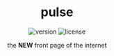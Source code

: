<h1 align="center" style="border-bottom: none">
  pulse
</h1>

<p align="center">
  <img src="https://img.shields.io/badge/version-1.0.0-brightgreen" alt="version">
  <img src="https://img.shields.io/badge/license-Apache%202.0-blue" alt="license">
</p>

<p align="center">
  the <strong>NEW</strong> front page of the internet
</p>
